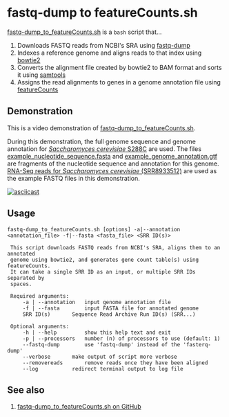 # fastq-dump to featureCounts.sh

[fastq-dump_to_featureCounts.sh](../scripts/fastq-dump_to_featureCounts.sh) is a `bash` script that...

1. Downloads FASTQ reads from NCBI's SRA using [fastq-dump](fastq-dump.md)
2. Indexes a reference genome and aligns reads to that index using [bowtie2](bowtie2.md)
3. Converts the alignment file created by bowtie2 to BAM format and sorts it using [samtools](samtools.md)
4. Assigns the read alignments to genes in a genome annotation file using [featureCounts](featureCounts.md)

## Demonstration

This is a video demonstration of [fastq-dump_to_featureCounts.sh](../scripts/fastq-dump_to_featureCounts.sh).

During this demonstration, the full genome sequence and genome annotation for [*Saccharomyces cerevisiae* S288C](https://www.ncbi.nlm.nih.gov/assembly/GCF_000146045.2) are used. The files [example_nucleotide_sequence.fasta](../data/example_nucleotide_sequence.fasta) and [example_genome_annotation.gtf](../data/example_genome_annotation.gtf) are fragments of the nucleotide sequence and annotation for this genome. [RNA-Seq reads for *Saccharomyces cerevisiae* (SRR8933512)](https://www.ncbi.nlm.nih.gov/sra/SRR8933512) are used as the example FASTQ files in this demonstration.

[![asciicast](https://asciinema.org/a/308745.svg)](https://asciinema.org/a/308745?autoplay=1)

## Usage

```
fastq-dump_to_featureCounts.sh [options] -a|--annotation <annotation_file> -f|--fasta <fasta_file> <SRR ID(s)> 
 
 This script downloads FASTQ reads from NCBI's SRA, aligns them to an annotated 
 genome using bowtie2, and generates gene count table(s) using featureCounts.
 It can take a single SRR ID as an input, or multiple SRR IDs separated by
 spaces.
 
 Required arguments: 
 	 -a | --annotation	 input genome annotation file 
 	 -f | --fasta		 input FASTA file for annotated genome 
 	 SRR ID(s)		 Sequence Read Archive Run ID(s) (SRR...) 
 
 Optional arguments: 
 	 -h | --help		 show this help text and exit 
 	 -p | --processors	 number (n) of processors to use (default: 1) 
 	 --fastq-dump		 use 'fastq-dump' instead of the 'fasterq-dump'
 	 --verbose		 make output of script more verbose
 	 --removereads		 remove reads once they have been aligned
 	 --log			 redirect terminal output to log file
```

## See also

1. [fastq-dump_to_featureCounts.sh on GitHub](https://github.com/rnnh/bioinfo-notebook/blob/master/scripts/fastq-dump_to_featureCounts.sh)
